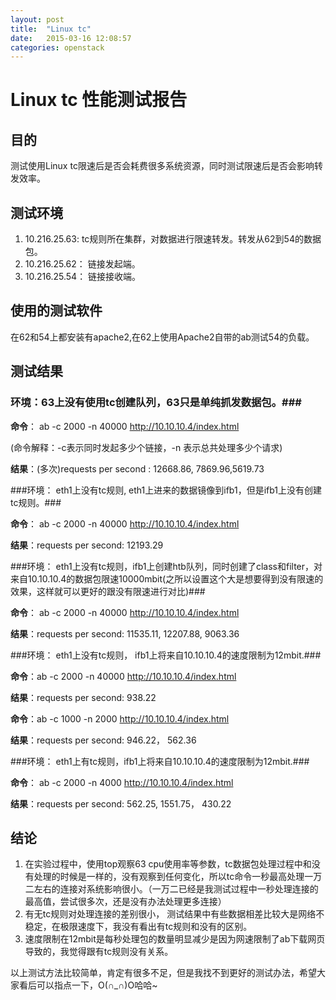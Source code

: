 ```yaml
---
layout: post
title:  "Linux tc"
date:   2015-03-16 12:08:57
categories: openstack
---
```

# Linux tc 性能测试报告 #
	
## 目的 ##

测试使用Linux tc限速后是否会耗费很多系统资源，同时测试限速后是否会影响转发效率。

## 测试环境 ##

1. 10.216.25.63: tc规则所在集群，对数据进行限速转发。转发从62到54的数据包。
2. 10.216.25.62： 链接发起端。
3. 10.216.25.54： 链接接收端。

## 使用的测试软件 ##

在62和54上都安装有apache2,在62上使用Apache2自带的ab测试54的负载。

## 测试结果 ##

### 环境：63上没有使用tc创建队列，63只是单纯抓发数据包。###

**命令**： ab -c 2000 -n 40000 http://10.10.10.4/index.html

(命令解释：-c表示同时发起多少个链接，-n 表示总共处理多少个请求)

**结果**：(多次)requests per second : 12668.86, 7869.96,5619.73

###环境： eth1上没有tc规则, eth1上进来的数据镜像到ifb1，但是ifb1上没有创建tc规则。###

**命令**： ab -c 2000 -n 40000 http://10.10.10.4/index.html

**结果**：requests per second: 12193.29

###环境： eth1上没有tc规则，ifb1上创建htb队列，同时创建了class和filter，对来自10.10.10.4的数据包限速10000mbit(之所以设置这个大是想要得到没有限速的效果，这样就可以更好的跟没有限速进行对比)###

**命令**： ab -c 2000 -n 40000 http://10.10.10.4/index.html

**结果**：requests per second: 11535.11, 12207.88, 9063.36

###环境： eth1上没有tc规则， ifb1上将来自10.10.10.4的速度限制为12mbit.###

**命令**：ab -c 2000 -n 40000 http://10.10.10.4/index.html

**结果**：requests per second: 938.22

**命令**：ab -c 1000 -n 2000 http://10.10.10.4/index.html

**结果**：requests per second: 946.22， 562.36

###环境： eth1上有tc规则，ifb1上将来自10.10.10.4的速度限制为12mbit.###

**命令**： ab -c 2000 -n 4000 http://10.10.10.4/index.html

**结果**：requests per second: 562.25, 1551.75， 430.22

## 结论 ##
1. 在实验过程中，使用top观察63 cpu使用率等参数，tc数据包处理过程中和没有处理的时候是一样的，没有观察到任何变化，所以tc命令一秒最高处理一万二左右的连接对系统影响很小。（一万二已经是我测试过程中一秒处理连接的最高值，尝试很多次，还是没有办法处理更多连接）
1. 有无tc规则对处理连接的差别很小， 测试结果中有些数据相差比较大是网络不稳定，在极限速度下，我没有看出有tc规则和没有的区别。
1. 速度限制在12mbit是每秒处理包的数量明显减少是因为网速限制了ab下载网页导致的，我觉得跟有tc规则没有关系。


以上测试方法比较简单，肯定有很多不足，但是我找不到更好的测试办法，希望大家看后可以指点一下，O(∩_∩)O哈哈~